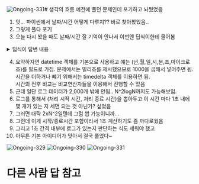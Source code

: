 ![Ongoing-331](https://github.com/user-attachments/assets/32b8494f-5ba0-4b81-af37-350099700304)# 생각의 흐름
예전에 풀던 문제인데 포기하고 놔뒀었음<br>
1. 엇... 파이썬에서 날짜/시간 어떻게 다루지?? 바로 찾아봤었음..
2. 그렇게 풀다 포기
3. 오늘 다시 봤을 때도 날짜/시간 잘 기억이 안나서 이번엔 딥식이한테 물어봄
<details>
<summary>딥식이 답변 내용</summary>
<p>
python에서 날짜와 시간을 다루는 datetime 모듈이 있잖아.
이 모듈의 사용법을 설명해줘.
특히 "초"의 소숫점 세 번째 자리까지 다룰 수 있어야 해
이게 마이크로초인지 밀리초인지 헷갈리는데 아무튼
이 부분을 다룰 수 있는 방법도 포함해서 알려줘.
</p>

<p>
파이썬의 `datetime` 모듈에서 날짜와 시간을 다루는 방법과 **소수점 셋째 자리(밀리초)** 처리 방법을 단계별로 설명드리겠습니다.

---

### 1. **기본 사용법**
#### 날짜/시간 객체 생성
```python
from datetime import datetime, time

# 현재 시간 (마이크로초 포함)
now = datetime.now()
print(now)  # 예: 2023-10-23 15:30:45.123456

# 특정 시간 생성 (마이크로초 지정)
dt = datetime(2023, 10, 23, 15, 30, 45, 123456)  # 123456 마이크로초 (0.123456초)
t = time(15, 30, 45, 123456)
```

---

### 2. **밀리초 vs 마이크로초**
- **밀리초 (ms)**: 1/1000초 (소수점 **3자리**)
- **마이크로초 (μs)**: 1/1,000,000초 (소수점 **6자리**)

파이썬 `datetime`은 **마이크로초 단위**까지 지원합니다.  
→ 밀리초를 사용하려면 **마이크로초 값을 변환**해야 합니다.

---

### 3. **밀리초 다루기**
#### 1) 마이크로초 → 밀리초 변환
```python
# 현재 시간의 밀리초 추출
microseconds = now.microsecond
milliseconds = microseconds // 1000  # 123456 → 123ms
```

#### 2) 밀리초로 시간 객체 생성
```python
# 밀리초를 마이크로초로 변환 (123ms → 123000μs)
dt_milli = datetime(2023, 10, 23, 15, 30, 45, 123 * 1000)
```

---

### 4. **문자열 포맷팅**
#### 소수점 3자리(밀리초) 출력
```python
# 방법 1: 마이크로초 슬라이싱
formatted = now.strftime("%Y-%m-%d %H:%M:%S") + f".{now.microsecond:06d}"[:4]
print(formatted)  # 2023-10-23 15:30:45.123

# 방법 2: 밀리초 계산 후 포맷팅
milliseconds = now.microsecond // 1000
formatted = now.strftime(f"%Y-%m-%d %H:%M:%S.{milliseconds:03d}")
print(formatted)  # 2023-10-23 15:30:45.123
```

---

### 5. **전체 예제**
```python
from datetime import datetime

# 현재 시간 (마이크로초 포함)
now = datetime.now()
print(f"Full datetime: {now}")

# 밀리초 추출
milliseconds = now.microsecond // 1000

# 밀리초 포함 문자열 포맷
formatted = now.strftime(f"%Y-%m-%d %H:%M:%S.{milliseconds:03d}")
print(f"Formatted: {formatted}")
```

#### 출력 결과
```
Full datetime: 2023-10-23 15:30:45.123456
Formatted: 2023-10-23 15:30:45.123
```

---

### 요약
- `datetime` 모듈은 **마이크로초(6자리)** 단위까지 지원합니다.
- **밀리초(3자리)** 가 필요하면 `// 1000`으로 변환합니다.
- 문자열 포맷팅 시 `.{:03d}`를 사용해 밀리초를 표시합니다.
</p>

<p>
시간 간격 사이에 있는지를 확인한다거나, 어떤 시간 이후인지 이전인지를 확인한다거나
시간 간의 덧셈 뺄셈 연산도 설명해줘. datetime 기준으로
</p>

<p>
파이썬 `datetime` 모듈에서 **시간 비교, 구간 확인, 덧셈/뺄셈 연산**을 처리하는 방법을 예제와 함께 설명드리겠습니다.

---

### 1. **시간 비교 (이전/이후 확인)**
```python
from datetime import datetime

t1 = datetime(2023, 10, 23, 15, 30, 45, 123456)  # 마이크로초 포함
t2 = datetime(2023, 10, 23, 15, 30, 46, 500000)

# 비교 연산자 사용
print(t1 < t2)   # True (t1이 t2보다 이전인지)
print(t1 == t2)  # False (같은 시간인지)
```

---

### 2. **시간 구간 확인 (특정 시간 사이에 있는지)**
```python
start_time = datetime(2023, 10, 23, 9, 0, 0)
end_time = datetime(2023, 10, 23, 18, 0, 0)
check_time = datetime.now()

# 구간 확인
if start_time <= check_time <= end_time:
  print("근무 시간입니다.")
else:
  print("근무 시간이 아닙니다.")
```

---

### 3. **시간 덧셈/뺄셈 연산**
#### 3-1. **`timedelta`로 시간 더하기/빼기**
```python
from datetime import datetime, timedelta

now = datetime.now()

# 3시간 30분 1.5초 더하기
delta = timedelta(hours=3, minutes=30, seconds=1.5)  # 1.5초 = 1500ms
future_time = now + delta
print(f"3시간 30분 후: {future_time}")

# 500밀리초(0.5초) 빼기 (500ms = 500,000μs)
past_time = now - timedelta(microseconds=500_000)
print(f"0.5초 전: {past_time}")
```

#### 3-2. **두 시간의 차이 계산**
```python
t1 = datetime(2023, 10, 23, 15, 30, 45, 123456)
t2 = datetime(2023, 10, 23, 15, 30, 46, 500000)

diff = t2 - t1  # 결과: timedelta 객체
print(diff)                    # 0:00:01.376544
print(diff.total_seconds())    # 1.376544초 (소수점 포함)
```

---

### 4. **밀리초/마이크로초 연산 활용**
#### 4-1. **밀리초 단위 연산**
```python
# 300밀리초(0.3초) 더하기 (300ms = 300,000μs)
time_plus_300ms = now + timedelta(microseconds=300_000)

# 1.5초(1500ms) 빼기
time_minus_1500ms = now - timedelta(milliseconds=1500)  # 주의: milliseconds 인자는 없음! 
                                                      # 대신 microseconds 사용
time_minus_1500ms = now - timedelta(microseconds=1_500_000)  # 정확한 방법
```

#### 4-2. **차이를 밀리초로 변환**
```python
diff = t2 - t1
total_milliseconds = diff.total_seconds() * 1000  # 1376.544ms
print(f"차이: {total_milliseconds:.3f}ms")
```

---

### 5. **전체 예제: 시간 구간 + 밀리초 연산**
```python
from datetime import datetime, timedelta

# 현재 시간 (마이크로초 포함)
now = datetime.now()

# 500밀리초 더하기
added_time = now + timedelta(microseconds=500_000)

# 구간 확인 (now ~ added_time 사이에 특정 시간이 있는지)
target_time = datetime.now() + timedelta(microseconds=250_000)

if now <= target_time <= added_time:
  print("타겟 시간이 구간 내에 있습니다.")
else:
  print("타겟 시간이 구간 밖에 있습니다.")
```

---

### **요약 정리**
- **비교**: `<`, `>`, `==` 연산자로 직관적 비교 가능
- **구간 확인**: `start <= time <= end` 형태로 체크
- **연산**: `timedelta`를 사용해 덧셈/뺄셈
- 밀리초 단위 연산 시 **1ms = 1,000μs**로 변환 필수
- **차이 계산**: `total_seconds()`로 초 단위 차이 + 소수점으로 마이크로초 표현
</p>
</details>

4. 요약하자면 datetime 객체를 기본으로 사용하고 얘는 (년,월,일,시,분,초,마이크로초)를 필드로 가짐. 문제에서는 밀리초를 제시했으므로 1000을 곱해서 넣어주면 됨.<br>
시간을 더하거나 뺴기 위해서는 timedelta 객체를 이용하면 됨.<br>
시간의 전후 비교는 비교연산자들을 이용해서 진행할 수 있음
5. 근데 일단 로그 데이터가 2,000개 밖에 안됨.. N^2logN까지도 가능해보임.
6. 로그를 통해서 (처리 시작 시간, 처리 종료 시간)을 뽑아두고 이 시간 마다 1초 내에 몇 개가 있는 지 세면 되는 것 아닌가? 싶었음
7. 그러면 대략 2xN^2일텐데 그럼 쌉 가능이니까...
8. 그런데 이게 시작/종료시간 포함이라서 1초 계산하기도 좀 까다로웠음
9. 그리고 1초 간격 내부에 로그가 있는지 판단하는 식도 세워야 했고
10. 아무튼 기본 아이디어가 맞아서 결국 풀었다~

![Ongoing-329](https://github.com/user-attachments/assets/b86ff8dc-512f-40af-9ec8-1c60ab3f4914)
![Ongoing-330](https://github.com/user-attachments/assets/d1ce943a-ee76-4ca5-8994-5fc437f4501b)
![Ongoing-331](https://github.com/user-attachments/assets/4015b660-1fb5-42cc-9f89-4ec5255bb1b4)


# 다른 사람 답 참고
